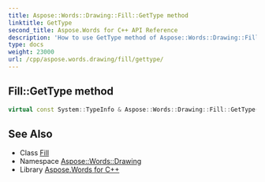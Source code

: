 ```yaml
---
title: Aspose::Words::Drawing::Fill::GetType method
linktitle: GetType
second_title: Aspose.Words for C++ API Reference
description: 'How to use GetType method of Aspose::Words::Drawing::Fill class in C++.'
type: docs
weight: 23000
url: /cpp/aspose.words.drawing/fill/gettype/
---
```

## Fill::GetType method




```cpp
virtual const System::TypeInfo & Aspose::Words::Drawing::Fill::GetType() const override
```

## See Also

* Class [Fill](../)
* Namespace [Aspose::Words::Drawing](../../)
* Library [Aspose.Words for C++](../../../)
